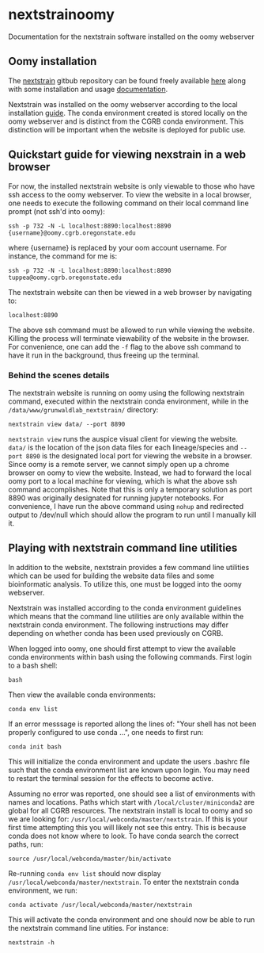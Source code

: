 # nextstrainoomy
Documentation for the nextstrain software installed on the oomy webserver

## Oomy installation
The [nextstrain](https://nextstrain.org/) gitbub repository can be found freely
available [here](https://github.com/nextstrain) along with some installation
and usage [documentation](https://docs.nextstrain.org/en/latest/index.html).

Nextstrain was installed on the oomy webserver according to the local
installation [guide](https://docs.nextstrain.org/en/latest/guides/install/local-installation.html).
The conda environment created is stored locally on the oomy webserver and is
distinct from the CGRB conda environment. This distinction will be important
when the website is deployed for public use.


## Quickstart guide for viewing nexstrain in a web browser
For now, the installed nextstrain website is only viewable to those who have
ssh access to the oomy webserver. To view the website in a local browser, one
needs to execute the following command on their local command line prompt
(not ssh'd into oomy):

`ssh -p 732 -N -L localhost:8890:localhost:8890 {username}@oomy.cgrb.oregonstate.edu`

where {username} is replaced by your oom account username. For instance, the
command for me is:

`ssh -p 732 -N -L localhost:8890:localhost:8890 tuppea@oomy.cgrb.oregonstate.edu`


The nextstrain website can then be viewed in a web browser by navigating to:

`localhost:8890`


The above ssh command must be allowed to run while viewing the website. Killing
the process will terminate viewability of the website in the browser. For
convenience, one can add the `-f` flag to the above ssh command to have it run
in the background, thus freeing up the terminal.


### Behind the scenes details
The nextstrain website is running on oomy using the following nextstrain
command, executed within the nextstrain conda environment, while in the
`/data/www/grunwaldlab_nextstrain/` directory:

`nextstrain view data/ --port 8890`

`nextstrain view` runs the auspice visual client for viewing the website.
`data/` is the location of the json data files for each lineage/species and
`--port 8890` is the designated local port for viewing the website in a
browser. Since oomy is a remote server, we cannot simply open up a chrome
browser on oomy to view the website. Instead, we had to forward the local
oomy port to a local machine for viewing, which is what the above ssh command
accomplishes. Note that this is only a temporary solution as port 8890 was
originally designated for running jupyter notebooks. For convenience, I have
run the above command using `nohup` and redirected output to /dev/null which
should allow the program to run until I manually kill it.

## Playing with nextstrain command line utilities
In addition to the website, nextstrain provides a few command line utilities
which can be used for building the website data files and some bioinformatic
analysis. To utilize this, one must be logged into the oomy webserver.

Nextstrain was installed according to the conda environment guidelines which
means that the command line utilities are only available within the nextstrain
conda environment. The following instructions may differ depending on whether
conda has been used previously on CGRB.

When logged into oomy, one should first attempt to view the available conda
environments within bash using the following commands. First login to a bash
shell:

`bash`

Then view the available conda environments:

`conda env list`

If an error messsage is reported allong the lines of: "Your shell has not been
properly configured to use conda ...", one needs to first run:

`conda init bash`

This will initialize the conda environment and update the users .bashrc file
such that the conda environment list are known upon login.
You may need to restart the terminal session for the effects to become active.

Assuming no error was reported, one should see a list of environments with
names and locations. Paths which start with `/local/cluster/miniconda2` are
global for all CGRB resources. The nextstrain install is local to oomy and so
we are looking for: `/usr/local/webconda/master/nextstrain`. If this is your
first time attempting this you will likely not see this entry. This is because
conda does not know where to look. To have conda search the correct paths, run:

`source /usr/local/webconda/master/bin/activate`

Re-running `conda env list` should now display
`/usr/local/webconda/master/nextstrain`. To enter the nextstrain conda
environment, we run:

`conda activate /usr/local/webconda/master/nextstrain`

This will activate the conda environment and one should now be able to run
the nextstrain command line utities. For instance:

`nextstrain -h`


